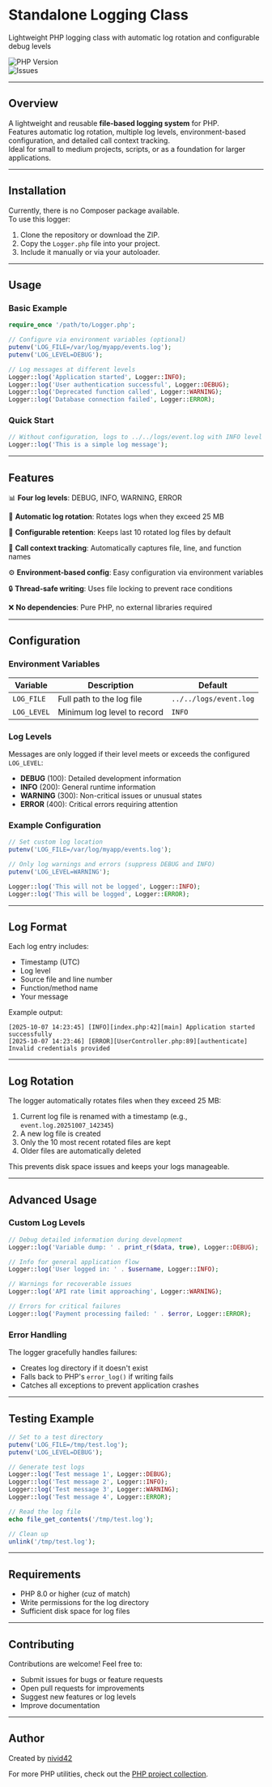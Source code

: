 # Standalone Logging Class
Lightweight PHP logging class with automatic log rotation and configurable debug levels

![PHP Version](https://img.shields.io/badge/php-%3E%3D8.0-blue)  
![Issues](https://img.shields.io/github/issues/nivid42/PHP/Logger)

---

## Overview
A lightweight and reusable **file-based logging system** for PHP.  
Features automatic log rotation, multiple log levels, environment-based configuration, and detailed call context tracking.  
Ideal for small to medium projects, scripts, or as a foundation for larger applications.

---

## Installation
Currently, there is no Composer package available.  
To use this logger:

1. Clone the repository or download the ZIP.  
2. Copy the `Logger.php` file into your project.  
3. Include it manually or via your autoloader.

---

## Usage 

### Basic Example
```php
require_once '/path/to/Logger.php';

// Configure via environment variables (optional)
putenv('LOG_FILE=/var/log/myapp/events.log');
putenv('LOG_LEVEL=DEBUG');

// Log messages at different levels
Logger::log('Application started', Logger::INFO);
Logger::log('User authentication successful', Logger::DEBUG);
Logger::log('Deprecated function called', Logger::WARNING);
Logger::log('Database connection failed', Logger::ERROR);
```

### Quick Start
```php
// Without configuration, logs to ../../logs/event.log with INFO level
Logger::log('This is a simple log message');
```

---

## Features
📊 **Four log levels**: DEBUG, INFO, WARNING, ERROR

🔄 **Automatic log rotation**: Rotates logs when they exceed 25 MB

📁 **Configurable retention**: Keeps last 10 rotated log files by default

🎯 **Call context tracking**: Automatically captures file, line, and function names

⚙️ **Environment-based config**: Easy configuration via environment variables

🔒 **Thread-safe writing**: Uses file locking to prevent race conditions

❌ **No dependencies**: Pure PHP, no external libraries required

---

## Configuration

### Environment Variables

| Variable | Description | Default |
|----------|-------------|---------|
| `LOG_FILE` | Full path to the log file | `../../logs/event.log` |
| `LOG_LEVEL` | Minimum log level to record | `INFO` |

### Log Levels
Messages are only logged if their level meets or exceeds the configured `LOG_LEVEL`:

- **DEBUG** (100): Detailed development information
- **INFO** (200): General runtime information
- **WARNING** (300): Non-critical issues or unusual states
- **ERROR** (400): Critical errors requiring attention

### Example Configuration
```php
// Set custom log location
putenv('LOG_FILE=/var/log/myapp/events.log');

// Only log warnings and errors (suppress DEBUG and INFO)
putenv('LOG_LEVEL=WARNING');

Logger::log('This will not be logged', Logger::INFO);
Logger::log('This will be logged', Logger::ERROR);
```

---

## Log Format
Each log entry includes:
- Timestamp (UTC)
- Log level
- Source file and line number
- Function/method name
- Your message

Example output:
```
[2025-10-07 14:23:45] [INFO][index.php:42][main] Application started successfully
[2025-10-07 14:23:46] [ERROR][UserController.php:89][authenticate] Invalid credentials provided
```

---

## Log Rotation
The logger automatically rotates files when they exceed 25 MB:

1. Current log file is renamed with a timestamp (e.g., `event.log.20251007_142345`)
2. A new log file is created
3. Only the 10 most recent rotated files are kept
4. Older files are automatically deleted

This prevents disk space issues and keeps your logs manageable.

---

## Advanced Usage

### Custom Log Levels
```php
// Debug detailed information during development
Logger::log('Variable dump: ' . print_r($data, true), Logger::DEBUG);

// Info for general application flow
Logger::log('User logged in: ' . $username, Logger::INFO);

// Warnings for recoverable issues
Logger::log('API rate limit approaching', Logger::WARNING);

// Errors for critical failures
Logger::log('Payment processing failed: ' . $error, Logger::ERROR);
```

### Error Handling
The logger gracefully handles failures:
- Creates log directory if it doesn't exist
- Falls back to PHP's `error_log()` if writing fails
- Catches all exceptions to prevent application crashes

---

## Testing Example
```php
// Set to a test directory
putenv('LOG_FILE=/tmp/test.log');
putenv('LOG_LEVEL=DEBUG');

// Generate test logs
Logger::log('Test message 1', Logger::DEBUG);
Logger::log('Test message 2', Logger::INFO);
Logger::log('Test message 3', Logger::WARNING);
Logger::log('Test message 4', Logger::ERROR);

// Read the log file
echo file_get_contents('/tmp/test.log');

// Clean up
unlink('/tmp/test.log');
```

---

## Requirements
- PHP 8.0 or higher (cuz of match)
- Write permissions for the log directory
- Sufficient disk space for log files

---

## Contributing 
Contributions are welcome! Feel free to:

- Submit issues for bugs or feature requests
- Open pull requests for improvements
- Suggest new features or log levels
- Improve documentation

---

## Author
Created by [nivid42](https://github.com/nivid42)

For more PHP utilities, check out the [PHP project collection](https://github.com/nivid42/PHP).
